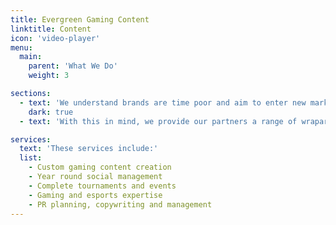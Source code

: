```yaml
---
title: Evergreen Gaming Content
linktitle: Content
icon: 'video-player'
menu:
  main:
    parent: 'What We Do'
    weight: 3

sections:
  - text: 'We understand brands are time poor and aim to enter new markets, though often do not have the time, understanding to master each emerging market and opportunity.'
    dark: true
  - text: 'With this in mind, we provide our partners a range of wraparound services that ensure a cohesive digital presence, authentically engaging digital natives where they are comfortable and receptive to messaging.'

services:
  text: 'These services include:'
  list:
    - Custom gaming content creation
    - Year round social management
    - Complete tournaments and events
    - Gaming and esports expertise
    - PR planning, copywriting and management
---
```

